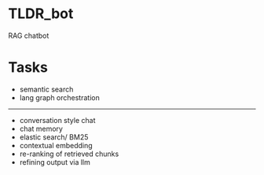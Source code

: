 # TLDR_bot
RAG chatbot

# Tasks
- semantic search
- lang graph orchestration
----
- conversation style chat
- chat memory
- elastic search/ BM25
- contextual embedding
- re-ranking of retrieved chunks
- refining output via llm
